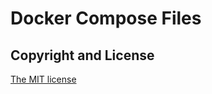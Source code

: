 # Docker Compose Files

## Copyright and License
[The MIT license](https://github.com/fabiofilli/docker/blob/master/LICENSE)
